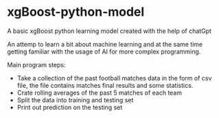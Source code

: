 # xgBoost-python-model
A basic xgBoost python learning model created with the help of chatGpt

An attemp to learn a bit about machine learning and at the same time getting familiar with the usage of AI for more complex programming.

Main program steps:
- Take a collection of the past football matches data in the form of csv file, the file contains matches final results and some statistics.
- Crate rolling averages of the past 5 matches of each team
- Split the data into training and testing set
- Print out prediction on the testing set

